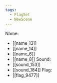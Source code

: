 ```yaml
---
tags:
  - FlagSet
  - NewScene
---
```

Name:
- [[name_13]]
- [[name_14]]
- [[name_6]]
- [[name_8]]
Sound:
- [[sound_153]]
- [[sound_184]]
Flag:
- [[flag_9477]]
